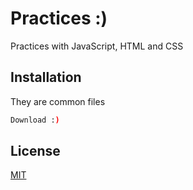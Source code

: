 # Practices :)

Practices with JavaScript, HTML and CSS

## Installation

They are common files

```bash
Download :)
```


## License
[MIT](https://choosealicense.com/licenses/mit/)
